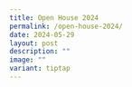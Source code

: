 ```yaml
---
title: Open House 2024
permalink: /open-house-2024/
date: 2024-05-29
layout: post
description: ""
image: ""
variant: tiptap
---
```


